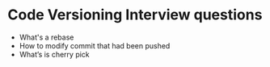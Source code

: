# Code Versioning Interview questions

* What's a rebase
* How to modify commit that had been pushed
* What’s is cherry pick